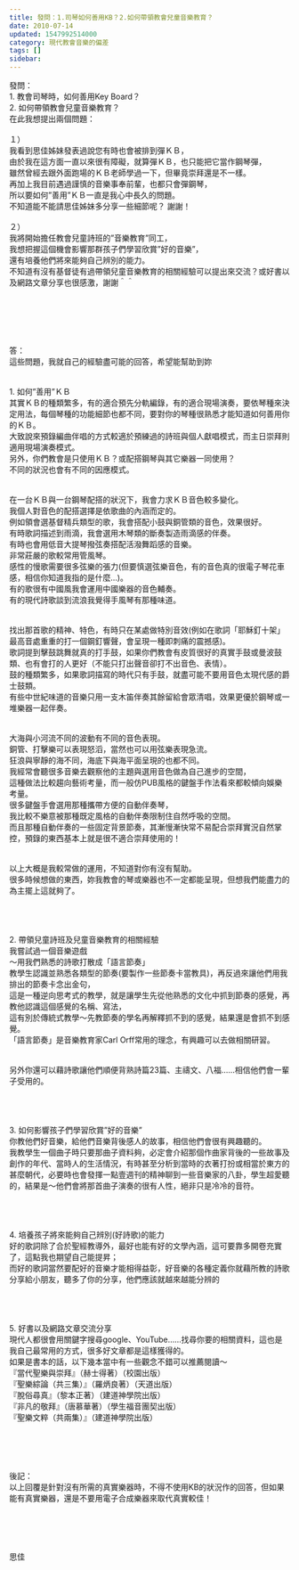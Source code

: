 ```yaml
---
title: 發問：1.司琴如何善用KB？2.如何帶領教會兒童音樂教育？
date: 2010-07-14
updated: 1547992514000
category: 現代教會音樂的偏差
tags: []
sidebar: 
---
```


<p>發問： <br/>1.     教會司琴時，如何善用Key Board？ <br/>2.     如何帶領教會兒童音樂教育？ <br/><!--more-->在此我想提出兩個問題： <br/> <br/>１）<br/>我看到思佳姊妹發表過說您有時也會被排到彈ＫＢ， <br/>由於我在這方面一直以來很有障礙，就算彈ＫＢ，也只能把它當作鋼琴彈， <br/>雖然曾經去跟外面跑場的ＫＢ老師學過一下，但畢竟崇拜還是不一樣。<br/>再加上我目前遇過謹慎的音樂事奉前輩，也都只會彈鋼琴， <br/>所以要如何”善用”ＫＢ一直是我心中長久的問題。 <br/>不知道能不能請思佳姊妹多分享一些細節呢？ 謝謝！ <br/> <br/>２）<br/>我將開始擔任教會兒童詩班的”音樂教育”同工， <br/>我想把握這個機會影響那群孩子們學習欣賞”好的音樂”， <br/>還有培養他們將來能夠自己辨別的能力。 <br/>不知道有沒有基督徒有過帶領兒童音樂教育的相關經驗可以提出來交流？或好書以及網路文章分享也很感激，謝謝＾＾ <br/> <br/> <br/> <br/><br/><br/> <br/>答： <br/>這些問題，我就自己的經驗盡可能的回答，希望能幫助到妳 <br/><br/><br/>1.      如何”善用”ＫＢ <br/> 其實ＫＢ的種類繁多，有的適合預先分軌編錄，有的適合現場演奏，要依琴種來決定用法，每個琴種的功能細節也都不同，要對你的琴種很熟悉才能知道如何善用你的ＫＢ。 <br/>大致說來預錄編曲伴唱的方式較適於預練過的詩班與個人獻唱模式，而主日崇拜則適用現場演奏模式。 <br/>另外，你們教會是只使用ＫＢ？或配搭鋼琴與其它樂器一同使用？ <br/>不同的狀況也會有不同的因應模式。<br/> <br/><br/>在一台ＫＢ與一台鋼琴配搭的狀況下，我會力求ＫＢ音色較多變化。 <br/>我個人對音色的配搭選擇是依歌曲的內涵而定的。 <br/>例如領會選基督精兵類型的歌，我會搭配小鼓與銅管類的音色，效果很好。<br/>有時歌詞描述到雨滴，我會選用木琴類的斷奏製造雨滴感的伴奏。 <br/>有時也會用低音大提琴撥弦奏搭配活潑舞蹈感的音樂。 <br/>非常莊嚴的歌較常用管風琴。 <br/>感性的慢歌需要很多弦樂的張力(但要慎選弦樂音色，有的音色真的很電子琴花車感，相信你知道我指的是什麼…)。 <br/>有的歌很有中國風我會運用中國樂器的音色輔奏。<br/>有的現代詩歌談到流浪我覺得手風琴有那種味道。<br/> <br/><br/>找出那首歌的精神、特色，有時只在某處做特別音效(例如在歌詞「耶穌釘十架」最高音處重重的打一個鋼釘響聲，會呈現一種即刺痛的震撼感)。 <br/>歌詞提到擊鼓跳舞就真的打手鼓，如果你們教會有皮質很好的真實手鼓或曼波鼓類、也有會打的人更好（不能只打出聲音卻打不出音色、表情）。 <br/>鼓的種類繁多，如果歌詞描寫的時代只有手鼓，就盡可能不要用音色太現代感的爵士鼓類。<br/>有些中世紀味道的音樂只用一支木笛伴奏其餘留給會眾清唱，效果更優於鋼琴或一堆樂器一起伴奏。 <br/><br/> <br/>大海與小河流不同的波動有不同的音色表現。<br/>銅管、打擊樂可以表現怒滔，當然也可以用弦樂表現急流。 <br/>狂浪與寧靜的海不同，海底下與海平面呈現的也都不同。 <br/>我經常會聽很多音樂去觀察他的主題與選用音色做為自己進步的空間，<br/>這種做法比較趨向藝術考量，而一般仿PUB風格的鍵盤手作法看來都較傾向娛樂考量。 <br/>很多鍵盤手會選用那種攜帶方便的自動伴奏琴， <br/>我比較不樂意被那種既定風格的自動伴奏限制住自然呼吸的空間。 <br/>而且那種自動伴奏的一些固定背景節奏，其漸慢漸快常不易配合崇拜實況自然掌控，預錄的東西基本上就是很不適合崇拜使用的！ <br/> <br/><br/>以上大概是我較常做的運用，不知道對你有沒有幫助。 <br/>很多時候想做的東西，妳我教會的琴或樂器也不一定都能呈現，但想我們能盡力的為主擺上這就夠了。 <br/> <br/><br/><br/><br/>2.      帶領兒童詩班及兒童音樂教育的相關經驗 <br/> 我嘗試過一個音樂遊戲 <br/>〜用我們熟悉的詩歌打散成「語言節奏」 <br/>教學生認識並熟悉各類型的節奏(要製作一些節奏卡當教具)，再反過來讓他們用我排出的節奏卡念出金句， <br/>這是一種逆向思考式的教學，就是讓學生先從他熟悉的文化中抓到節奏的感覺，再教他認識這個感覺的名稱、寫法， <br/>這有別於傳統式教學〜先教節奏的學名再解釋抓不到的感覺，結果還是會抓不到感覺。 <br/>「語言節奏」是音樂教育家Carl Orff常用的理念，有興趣可以去做相關研習。 <br/> <br/><br/>另外你還可以藉詩歌讓他們順便背熟詩篇23篇、主禱文、八福……相信他們會一輩子受用的。 <br/> <br/><br/><br/> <br/>3.      如何影響孩子們學習欣賞”好的音樂” <br/>你教他們好音樂，給他們音樂背後感人的故事，相信他們會很有興趣聽的。 <br/>我教學生一個曲子時只要那曲子資料夠，必定會介紹那個作曲家背後的一些故事及創作的年代、當時人的生活情況，有時甚至分析到當時的衣著打扮或相當於東方的甚麼朝代，必要時也會發揮一點壹週刊的精神聊到一些音樂家的八卦，學生超愛聽的，結果是〜他們會將那首曲子演奏的很有人性，絕非只是冷冷的音符。 <br/> <br/><br/><br/><br/>4.      培養孩子將來能夠自己辨別(好詩歌)的能力 <br/>好的歌詞除了合於聖經教導外，最好也能有好的文學內涵，這可要靠多開卷充實了，這點我也期望自己能提昇；<br/>而好的歌詞當然要配好的音樂才能相得益彰，好音樂的各種定義你就藉所教的詩歌分享給小朋友，聽多了你的分享，他們應該就越來越能分辨的 <br/> <br/><br/><br/><br/>5.      好書以及網路文章交流分享 <br/>現代人都很會用關鍵字搜尋google、YouTube……找尋你要的相關資料，這也是我自己最常用的方式，很多好文章都是這樣獲得的。 <br/>如果是書本的話，以下幾本當中有一些觀念不錯可以推薦閱讀〜 <br/>『當代聖樂與崇拜』（赫士得著）（校園出版） <br/>『聖樂綜論（共三集）』（羅炳良著）（天道出版） <br/>『脫俗尋真』（黎本正著）（建道神學院出版） <br/>『非凡的敬拜』（唐慕華著）（學生福音團契出版） <br/>『聖樂文粹（共兩集）』（建道神學院出版） <br/><br/><br/><br/><br/><br/>後記：<br/>以上回覆是針對沒有所需的真實樂器時，不得不使用KB的狀況作的回答，但如果能有真實樂器，還是不要用電子合成樂器來取代真實較佳！ <br/><br/><br/><br/><br/><br/>思佳</p>